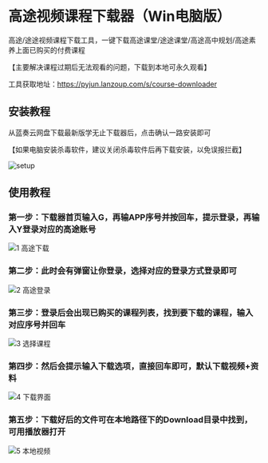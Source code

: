 # 高途视频课程下载器（Win电脑版）

高途/途途视频课程下载工具，一键下载高途课堂/途途课堂/高途高中规划/高途素养上面已购买的付费课程

【主要解决课程过期后无法观看的问题，下载到本地可永久观看】

工具获取地址：https://pyjun.lanzoup.com/s/course-downloader

## 安装教程
从蓝奏云网盘下载最新版学无止下载器后，点击确认一路安装即可

【如果电脑安装杀毒软件，建议关闭杀毒软件后再下载安装，以免误报拦截】

![setup](https://github.com/PyJun/xuelang_downlaoder/assets/39453044/32134058-2a36-4966-a519-1d4d82b2c347)


## 使用教程
### 第一步：下载器首页输入G，再输APP序号并按回车，提示登录，再输入Y登录对应的高途账号
![1  高途下载](https://github.com/PyJun/xuelang_downlaoder/assets/39453044/20e4e95e-44d7-4d02-b8da-cf1333663ea3)
### 第二步：此时会有弹窗让你登录，选择对应的登录方式登录即可
![2  高途登录](https://github.com/PyJun/xuelang_downlaoder/assets/39453044/4a6888a8-0b47-4eca-8867-305372db7bc7)
### 第三步：登录后会出现已购买的课程列表，找到要下载的课程，输入对应序号并回车
![3  选择课程](https://github.com/PyJun/xuelang_downlaoder/assets/39453044/491544e0-345b-4cc3-996c-25786cca5f8c)
### 第四步：然后会提示输入下载选项，直接回车即可，默认下载视频+资料
![4  下载界面](https://github.com/PyJun/xuelang_downlaoder/assets/39453044/cbe026bb-69aa-414c-8380-1143ccabf9bc)
### 第五步：下载好后的文件可在本地路径下的Download目录中找到，可用播放器打开
![5  本地视频](https://github.com/PyJun/xuelang_downlaoder/assets/39453044/4b2c47ba-2316-4cbd-8636-ff57ac62127d)
